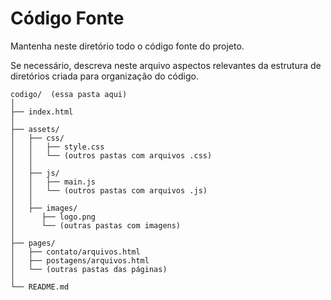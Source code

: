 # Código Fonte

Mantenha neste diretório todo o código fonte do projeto.

Se necessário, descreva neste arquivo aspectos relevantes da estrutura de diretórios criada para organização do código.

```plaintext
codigo/  (essa pasta aqui)
│
├── index.html
│
├── assets/
│   ├── css/
│   │   ├── style.css
│   │   └── (outros pastas com arquivos .css)
│   │
│   ├── js/
│   │   ├── main.js
│   │   └── (outros pastas com arquivos .js)
│   │
│   ├── images/
│      ├── logo.png
│      └── (outras pastas com imagens)
│
├── pages/
│   ├── contato/arquivos.html
│   ├── postagens/arquivos.html
│   └── (outras pastas das páginas)
│
└── README.md
```
